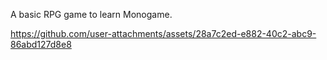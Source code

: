 A basic RPG game to learn Monogame.

https://github.com/user-attachments/assets/28a7c2ed-e882-40c2-abc9-86abd127d8e8
